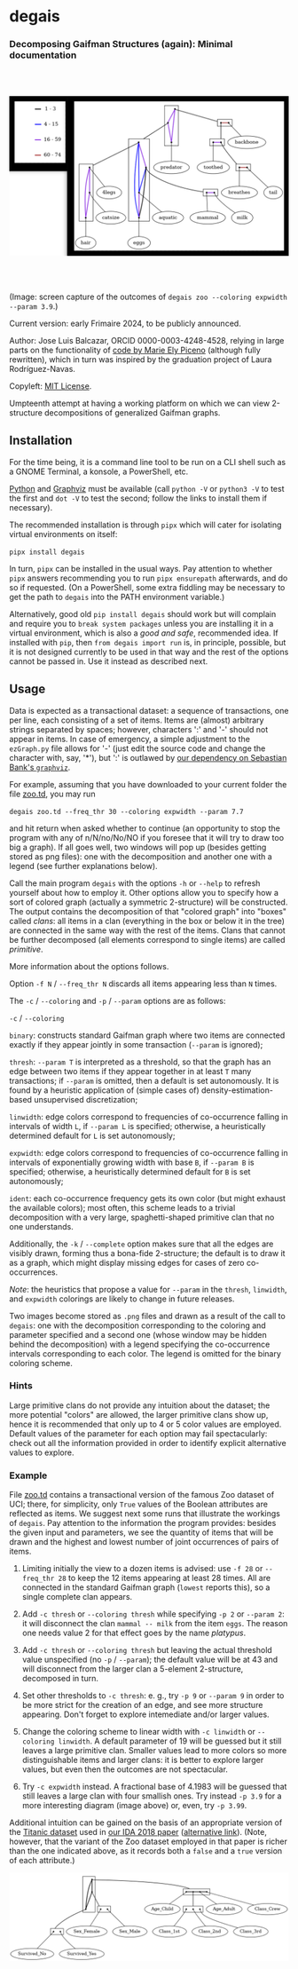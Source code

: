# degais

### Decomposing Gaifman Structures (again): Minimal documentation

<br>
<br>

![Zoo dataset, freq thr 28, exp 4](../zoo_28_exp_3_9.png)

<!--- 

Check out this one day:
https://github.com/cookiecutter/cookiecutter

Does pipx install degais need to be preceded by `sudo` ?)

venv activation in PowerShell: directly call e. g.
.\testdegais\bin\Activate.ps1 

--->

<br>
<br>

(Image: screen capture of the outcomes of 
`degais zoo --coloring expwidth --param 3.9`.)

Current version: early Frimaire 2024, 
to be publicly announced.

Author: Jose Luis Balcazar, ORCID 0000-0003-4248-4528,
relying in large parts on the functionality of 
[code by Marie Ely Piceno](https://github.com/balqui/labgaif)
(although fully rewritten), which in turn was inspired
by the graduation project of Laura Rodríguez-Navas.

Copyleft: [MIT License](https://en.wikipedia.org/wiki/MIT_License).

Umpteenth attempt at having a working platform on which 
we can view 2-structure decompositions of generalized 
Gaifman graphs.

## Installation

For the time being, it is a command line tool to be run on
a CLI shell such as a GNOME Terminal, a konsole, a PowerShell, etc.

[Python](https://www.python.org/downloads/) and 
[Graphviz](https://graphviz.org/download/) must be available
(call `python -V` or `python3 -V` to test the first and 
`dot -V` to test the second; follow the links to install
them if necessary).

The recommended installation is through `pipx` 
which will cater for isolating virtual environments on itself:

`pipx install degais`

In turn, `pipx` can be installed in the usual ways. Pay attention 
to whether `pipx` answers recommending you to run `pipx ensurepath` 
afterwards, and do so if requested. (On a PowerShell, some extra
fiddling may be necessary to get the path to `degais` into the
PATH environment variable.)

Alternatively, good old `pip install degais` should work but
will complain and require you to `break system packages` unless
you are installing it in a virtual environment, which is also
a _good and safe_, recommended idea. If installed with `pip`, then 
`from degais import run` is, in principle, possible, but it
is not designed currently to be used in that way and the rest
of the options cannot be passed in. Use it instead as described
next.

## Usage

Data is expected as a transactional dataset: a sequence of
transactions, one per line, each consisting of a set of items.
Items are (almost) arbitrary strings separated by spaces; however, 
characters ':' and '-' should not appear in items. In case
of emergency, a simple adjustment to the `ezGraph.py` file
allows for '-' (just edit the source code and change the 
character with, say, '*'), but ':' is outlawed by 
[our dependency on Sebastian Bank's `graphviz`](https://graphviz.readthedocs.io/en/stable/manual.html#node-ports-compass).

For example, assuming that you have downloaded to your current folder the file 
[zoo.td](https://github.com/balqui/degais/blob/main/testdata/zoo.td),
you may run

`degais zoo.td --freq_thr 30 --coloring expwidth --param 7.7`

and hit return when asked whether to continue (an opportunity to stop 
the program with any of n/N/no/No/NO if you foresee that it will try to 
draw too big a graph). If all goes well, two windows will pop up 
(besides getting stored as png files): one with the decomposition 
and another one with a legend (see further explanations below).

Call the main program `degais` 
with the options `-h` or `--help`
to refresh yourself about how to employ it. 
Other options allow you to specify how a sort of colored graph 
(actually a symmetric 2-structure) will be constructed. 
The output contains the decomposition of that "colored graph" 
into "boxes" called _clans_: all items in a clan (everything in 
the box or below it in the tree) are connected in the same way 
with the rest of the items. Clans that cannot be further 
decomposed (all elements correspond to single items) are
called _primitive_.

More information about the options follows.

Option `-f N` / `--freq_thr N` discards all 
items appearing less than `N` times. 

The `-c` / `--coloring` 
and `-p` / `--param` options are as follows:

`-c` / `--coloring`

`binary`: constructs standard Gaifman graph where
two items are connected exactly if they appear jointly in some
transaction (`--param` is ignored);

`thresh`: `--param T` is interpreted as a threshold, so that
the graph has an edge between two items if they appear together 
in at least `T` many transactions; if `--param` is omitted, then
a default is set autonomously. It is found by a heuristic 
application of (simple cases of) density-estimation-based 
unsupervised discretization;

`linwidth`: edge colors correspond to frequencies of co-occurrence 
falling in intervals of width `L`, if `--param L` is specified;
otherwise, a heuristically determined default for `L` is set
autonomously;

`expwidth`: edge colors correspond to frequencies of co-occurrence 
falling in intervals of exponentially growing width with base `B`, 
if `--param B` is specified; otherwise, a heuristically determined 
default for `B` is set autonomously;

`ident`: each co-occurrence frequency gets its own color (but might
exhaust the available colors); most often, this scheme leads to a 
trivial decomposition with a very large, spaghetti-shaped 
primitive clan that no one understands.

Additionally, the `-k` / `--complete` option makes sure that all 
the edges are visibly drawn, forming thus a bona-fide 2-structure; 
the default is to draw it as a graph, which might display missing 
edges for cases of zero co-occurrences.

_Note_: the heuristics that propose a value for `--param` in the 
`thresh`, `linwidth`, and `expwidth` colorings are likely 
to change in future releases.

Two images become stored as `.png` files and drawn as a result of
the call to `degais`: one with the decomposition corresponding to 
the coloring and parameter specified and a second one (whose window 
may be hidden behind the decomposition) with a legend specifying the 
co-occurrence intervals corresponding to each color. The legend is 
omitted for the binary coloring scheme.


### Hints

Large primitive clans do not provide any intuition about the dataset;
the more potential "colors" are allowed, the larger primitive
clans show up, hence it is recommended that only up to 4 or 5 color
values are employed. Default values of the parameter for each option 
may fail spectacularly: check out all the information provided in order
to identify explicit alternative values to explore.


### Example

File [zoo.td](https://github.com/balqui/degais/blob/main/testdata/zoo.td)
contains a transactional version of the famous Zoo
dataset of UCI; there, for simplicity, only `True` values of the 
Boolean attributes are reflected as items. We suggest next some 
runs that illustrate the workings of `degais`. Pay attention to
the information the program provides: besides the given input and
parameters, we see the quantity of items that will be drawn and 
the highest and lowest number of joint occurrences of pairs of items.

1. Limiting initially the view to a dozen items is advised: use `-f 28`
or `--freq_thr 28` to keep the 12 items appearing at least 28 times. 
All are connected in the standard Gaifman graph (`lowest` reports 
this), so a single complete clan appears.

2. Add `-c thresh` or `--coloring thresh` while specifying `-p 2` or
`--param 2`: it will disconnect the clan `mammal -- milk` from the 
item `eggs`. The reason one needs value 2 for that effect goes by
the name _platypus_.

3. Add `-c thresh` or `--coloring thresh` but leaving the actual
threshold value unspecified (no `-p` / `--param`); the default 
value will be at 43 and will disconnect from the larger clan 
a 5-element 2-structure, decomposed in turn.

4. Set other thresholds to `-c thresh`: e. g., try `-p 9` or 
`--param 9` in order to be more strict for the creation of an edge, 
and see more structure appearing. Don't forget to explore intemediate 
and/or larger values.

5. Change the coloring scheme to linear width with `-c linwidth` 
or `--coloring linwidth`. A default parameter of 19 will be guessed
but it still leaves a large primitive clan. Smaller values lead to
more colors so more distinguishable items and larger clans: it is
better to explore larger values, but even then the outcomes are not
spectacular.

6. Try `-c expwidth` instead. A fractional base of 4.1983 will 
be guessed that still leaves a large clan with four smallish ones. 
Try instead `-p 3.9` for a more interesting diagram (image above)
or, even, try `-p 3.99`.

Additional intuition can be gained on the basis of an appropriate
version of the 
[Titanic dataset](https://github.com/balqui/degais/blob/main/testdata/titanic_.td)
used in 
[our IDA 2018 paper](https://link.springer.com/chapter/10.1007/978-3-030-01768-2_20)
([alternative link](https://arxiv.org/abs/1910.05146)).
(Note, however, that the variant of the Zoo dataset employed in 
that paper is richer than the one indicated above, as it records
both a `false` and a `true` version of each attribute.)

![Titanic dataset, standard Gaifman graph decomposition.](../titanic__1_std.gv.png)

